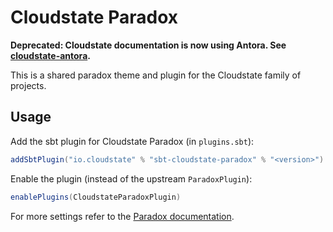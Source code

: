 # Cloudstate Paradox

**Deprecated: Cloudstate documentation is now using Antora. See [cloudstate-antora](https://github.com/cloudstateio/cloudstate-antora).**

This is a shared paradox theme and plugin for the Cloudstate family of projects.


## Usage

Add the sbt plugin for Cloudstate Paradox (in `plugins.sbt`):

```scala
addSbtPlugin("io.cloudstate" % "sbt-cloudstate-paradox" % "<version>")
```

Enable the plugin (instead of the upstream `ParadoxPlugin`):

```scala
enablePlugins(CloudstateParadoxPlugin)
```

For more settings refer to the [Paradox documentation](https://developer.lightbend.com/docs/paradox/latest/).
